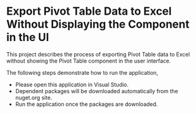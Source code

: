# Export Pivot Table Data to Excel Without Displaying the Component in the UI
This project describes the process of exporting Pivot Table data to Excel without showing the Pivot Table component in the user interface.

The following steps demonstrate how to run the application,

* Please open this application in Visual Studio.
* Dependent packages will be downloaded automatically from the nuget.org site.
* Run the application once the packages are downloaded.
